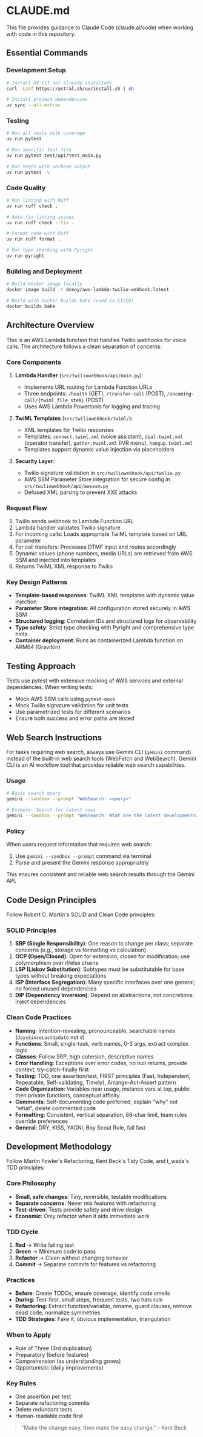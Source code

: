 # CLAUDE.md

This file provides guidance to Claude Code (claude.ai/code) when working with code in this repository.

## Essential Commands

### Development Setup
```bash
# Install UV (if not already installed)
curl -LsSf https://astral.sh/uv/install.sh | sh

# Install project dependencies
uv sync --all-extras
```

### Testing
```bash
# Run all tests with coverage
uv run pytest

# Run specific test file
uv run pytest test/api/test_main.py

# Run tests with verbose output
uv run pytest -v
```

### Code Quality
```bash
# Run linting with Ruff
uv run ruff check .

# Auto-fix linting issues
uv run ruff check --fix .

# Format code with Ruff
uv run ruff format .

# Run type checking with Pyright
uv run pyright
```

### Building and Deployment
```bash
# Build Docker image locally
docker image build -t dceoy/aws-lambda-twilio-webhook:latest .

# Build with docker buildx bake (used in CI/CD)
docker buildx bake
```

## Architecture Overview

This is an AWS Lambda function that handles Twilio webhooks for voice calls. The architecture follows a clean separation of concerns:

### Core Components

1. **Lambda Handler** (`src/twiliowebhook/api/main.py`): 
   - Implements URL routing for Lambda Function URLs
   - Three endpoints: `/health` (GET), `/transfer-call` (POST), `/incoming-call/{twiml_file_stem}` (POST)
   - Uses AWS Lambda Powertools for logging and tracing

2. **TwiML Templates** (`src/twiliowebhook/twiml/`):
   - XML templates for Twilio responses
   - Templates: `connect.twiml.xml` (voice assistant), `dial.twiml.xml` (operator transfer), `gather.twiml.xml` (IVR menu), `hangup.twiml.xml`
   - Templates support dynamic value injection via placeholders

3. **Security Layer**:
   - Twilio signature validation in `src/twiliowebhook/api/twilio.py`
   - AWS SSM Parameter Store integration for secure config in `src/twiliowebhook/api/awsssm.py`
   - Defused XML parsing to prevent XXE attacks

### Request Flow

1. Twilio sends webhook to Lambda Function URL
2. Lambda handler validates Twilio signature
3. For incoming calls: Loads appropriate TwiML template based on URL parameter
4. For call transfers: Processes DTMF input and routes accordingly
5. Dynamic values (phone numbers, media URLs) are retrieved from AWS SSM and injected into templates
6. Returns TwiML XML response to Twilio

### Key Design Patterns

- **Template-based responses**: TwiML XML templates with dynamic value injection
- **Parameter Store integration**: All configuration stored securely in AWS SSM
- **Structured logging**: Correlation IDs and structured logs for observability
- **Type safety**: Strict type checking with Pyright and comprehensive type hints
- **Container deployment**: Runs as containerized Lambda function on ARM64 (Graviton)

## Testing Approach

Tests use pytest with extensive mocking of AWS services and external dependencies. When writing tests:
- Mock AWS SSM calls using `pytest-mock`
- Mock Twilio signature validation for unit tests
- Use parametrized tests for different scenarios
- Ensure both success and error paths are tested

## Web Search Instructions

For tasks requiring web search, always use Gemini CLI (`gemini` command) instead of the built-in web search tools (WebFetch and WebSearch).
Gemini CLI is an AI workflow tool that provides reliable web search capabilities.

### Usage

```sh
# Basic search query
gemini --sandbox --prompt "WebSearch: <query>"

# Example: Search for latest news
gemini --sandbox --prompt "WebSearch: What are the latest developments in AI?"
```

### Policy

When users request information that requires web search:

1. Use `gemini --sandbox --prompt` command via terminal
2. Parse and present the Gemini response appropriately

This ensures consistent and reliable web search results through the Gemini API.

## Code Design Principles

Follow Robert C. Martin's SOLID and Clean Code principles:

### SOLID Principles

1. **SRP (Single Responsibility)**: One reason to change per class; separate concerns (e.g., storage vs formatting vs calculation)
2. **OCP (Open/Closed)**: Open for extension, closed for modification; use polymorphism over if/else chains
3. **LSP (Liskov Substitution)**: Subtypes must be substitutable for base types without breaking expectations
4. **ISP (Interface Segregation)**: Many specific interfaces over one general; no forced unused dependencies
5. **DIP (Dependency Inversion)**: Depend on abstractions, not concretions; inject dependencies

### Clean Code Practices

- **Naming**: Intention-revealing, pronounceable, searchable names (`daysSinceLastUpdate` not `d`)
- **Functions**: Small, single-task, verb names, 0-3 args, extract complex logic
- **Classes**: Follow SRP, high cohesion, descriptive names
- **Error Handling**: Exceptions over error codes, no null returns, provide context, try-catch-finally first
- **Testing**: TDD, one assertion/test, FIRST principles (Fast, Independent, Repeatable, Self-validating, Timely), Arrange-Act-Assert pattern
- **Code Organization**: Variables near usage, instance vars at top, public then private functions, conceptual affinity
- **Comments**: Self-documenting code preferred, explain "why" not "what", delete commented code
- **Formatting**: Consistent, vertical separation, 88-char limit, team rules override preferences
- **General**: DRY, KISS, YAGNI, Boy Scout Rule, fail fast

## Development Methodology

Follow Martin Fowler's Refactoring, Kent Beck's Tidy Code, and t_wada's TDD principles:

### Core Philosophy

- **Small, safe changes**: Tiny, reversible, testable modifications
- **Separate concerns**: Never mix features with refactoring
- **Test-driven**: Tests provide safety and drive design
- **Economic**: Only refactor when it aids immediate work

### TDD Cycle

1. **Red** → Write failing test
2. **Green** → Minimum code to pass
3. **Refactor** → Clean without changing behavior
4. **Commit** → Separate commits for features vs refactoring

### Practices

- **Before**: Create TODOs, ensure coverage, identify code smells
- **During**: Test-first, small steps, frequent tests, two hats rule
- **Refactoring**: Extract function/variable, rename, guard clauses, remove dead code, normalize symmetries
- **TDD Strategies**: Fake it, obvious implementation, triangulation

### When to Apply

- Rule of Three (3rd duplication)
- Preparatory (before features)
- Comprehension (as understanding grows)
- Opportunistic (daily improvements)

### Key Rules

- One assertion per test
- Separate refactoring commits
- Delete redundant tests
- Human-readable code first

> "Make the change easy, then make the easy change." - Kent Beck
